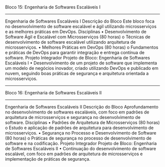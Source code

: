 Bloco 15: Engenharia de Softwares Escaláveis I
________________________________________
Engenharia de Softwares Escaláveis I
Descrição do Bloco
Este bloco foca no desenvolvimento de software escalável e ágil utilizando microsserviços e as melhores práticas em DevOps.
Disciplinas
•	Desenvolvimento de Software Ágil e Escalável com Microsserviços (80 horas)
o	Técnicas de desenvolvimento de software escalável utilizando arquitetura de microsserviços.
•	Melhores Práticas em DevOps (80 horas)
o	Fundamentos e práticas de DevOps para garantir integração e entrega contínua de software.
Projeto Integrador
Projeto de Bloco: Engenharia de Softwares Escaláveis I
•	Desenvolvimento de um projeto de software que implementa um modelo de negócios inovador, criado utilizando DevOps e publicado em nuvem, seguindo boas práticas de segurança e arquitetura orientada a microsserviços.
________________________________________
Bloco 16: Engenharia de Softwares Escaláveis II
________________________________________
Engenharia de Softwares Escaláveis II
Descrição do Bloco
Aprofundamento no desenvolvimento de softwares escaláveis, com foco em padrões de arquitetura de microsserviços e segurança no desenvolvimento de software.
Disciplinas
•	Padrões de Arquitetura de Microsserviços (80 horas)
o	Estudo e aplicação de padrões de arquitetura para desenvolvimento de microsserviços.
•	Segurança no Processo e Desenvolvimento de Software (80 horas)
o	Práticas de segurança no processo de desenvolvimento de software e na codificação.
Projeto Integrador
Projeto de Bloco: Engenharia de Softwares Escaláveis II
•	Continuação do desenvolvimento de software escalável, com foco em padrões de arquitetura de microsserviços e implementação de práticas de segurança.


